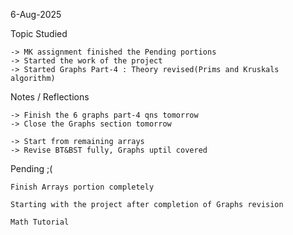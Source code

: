 6-Aug-2025


Topic Studied

    -> MK assignment finished the Pending portions
    -> Started the work of the project
    -> Started Graphs Part-4 : Theory revised(Prims and Kruskals algorithm)

Notes / Reflections

    -> Finish the 6 graphs part-4 qns tomorrow
    -> Close the Graphs section tomorrow
    
    -> Start from remaining arrays
    -> Revise BT&BST fully, Graphs uptil covered

Pending ;(

    Finish Arrays portion completely

    Starting with the project after completion of Graphs revision

    Math Tutorial